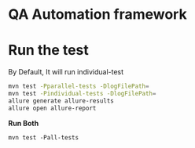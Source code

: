 # QA Automation framework


# Run the test
By Default, It will run individual-test
```bash
mvn test -Pparallel-tests -DlogFilePath=
mvn test -Pindividual-tests -DlogFilePath=
allure generate allure-results
allure open allure-report
```
**Run Both**
```shell
mvn test -Pall-tests
```
